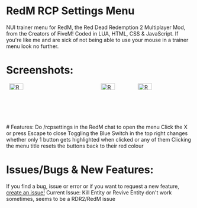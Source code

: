 # RedM RCP Settings Menu
NUI trainer menu for RedM, the Red Dead Redemption 2 Multiplayer Mod, from the Creators of FiveM! Coded in LUA, HTML, CSS &amp; JavaScript.
If you're like me and are sick of not being able to use your mouse in a trainer menu look no further.
# Screenshots:
<div class="row" style="display: flex;flex-wrap: wrap;padding: 0 4px;box-sizing: border-box;"> 
  <div class="column" style="flex: 50%;max-width: 50%;padding: 0 4px;box-sizing: border-box;">
    <img src="https://www.rcpisawesome.co.uk/dev/RedmRCPsettings/1.png" alt="RCP Settings Menu 1" style="width:40%">
  </div>
  <div class="column" style="flex: 50%;max-width: 50%;padding: 0 4px;box-sizing: border-box;">
    <img src="https://www.rcpisawesome.co.uk/dev/RedmRCPsettings/2.png" alt="RCP Settings Menu 2" style="width:40%">
    <img src="https://www.rcpisawesome.co.uk/dev/RedmRCPsettings/3.png" alt="RCP Settings Menu 3" style="width:40%">
  </div>  
</div>
# Features:
Do /rcpsettings in the RedM chat to open the menu
Click the X or press Escape to close
Toggling the Blue Switch in the top right changes whether only 1 button gets highlighted when clicked or any of them
Clicking the menu title resets the buttons back to their red colour

# Issues/Bugs &amp; New Features:
If you find a bug, issue or error or if you want to request a new feature, [create an issue!](https://github.com/RCPisAwesome/RedmRCPsettings/issues)
Current Issue: Kill Entity or Revive Entity don't work sometimes, seems to be a RDR2/RedM issue
